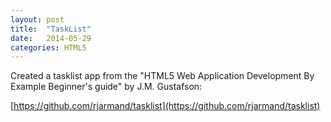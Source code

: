 ```yaml
---
layout: post
title:  "TaskList"
date:   2014-05-29 
categories: HTML5 
---
```


Created a tasklist app from the "HTML5 Web Application Development By Example Beginner's guide" by J.M. Gustafson:

[https://github.com/rjarmand/tasklist](https://github.com/rjarmand/tasklist)

